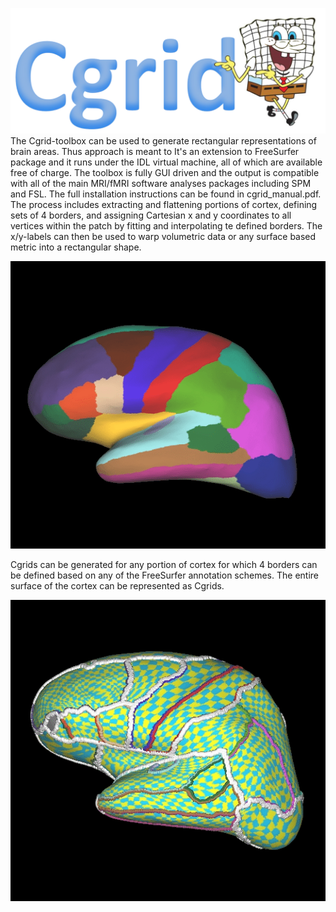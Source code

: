 ![Alt text](images/tekst_logo.png?raw=true "Optional Title")
The Cgrid-toolbox can be used to generate rectangular representations of brain areas. Thus approach is meant to It's an extension to FreeSurfer package and it runs under the IDL virtual machine, all of which are available free of charge. The toolbox is fully GUI driven and the output is compatible with all of the main MRI/fMRI software analyses packages including SPM and FSL. The full installation instructions can be found in cgrid_manual.pdf. The process includes extracting and flattening portions of cortex, defining sets of 4 borders, and assigning Cartesian x and y coordinates to all vertices within the patch by fitting and interpolating te defined borders. The x/y-labels can then be used to warp volumetric data or any surface based metric into a rectangular shape.

![Alt text](images/cgrid_anmimated.gif?raw=true "Optional Title")


Cgrids can be generated for any portion of cortex for which 4 borders can be defined based on any of the FreeSurfer annotation schemes. The entire surface of the cortex can be represented as Cgrids.


![Alt text](images/rotating_brain.gif?raw=true "Optional Title")

